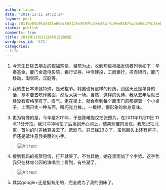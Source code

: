 ```yaml
---
author: linpx
date: '2011-11-11 14:52:24'
layout: post
slug: 2011%e5%b9%b411%e6%9c%8811%e6%97%a5%e5%af%b9%e8%87%aa%e5%b7%b1%e8%af%b4%e7%9a%84%e8%af%9d
status: publish
comments: true
title: 2011年11月11日对自己说的话
wordpress_id: '471'
categories:
- life
---
```


  1. 今天生日除去朋友的祝福短信，目前为止，收到短信祝福发信者列表如下：华泰基金，厦门金逸电影院，银行证券，中信建投，工商银行，招商银行，厦门移动，淘宝网，汉庭等。
<!--more-->
  2. 我的生日本来就特殊，是光棍节。韩国也有这样的传统，到这天还是单身的话，基本要去吃炸酱面，然后大哭一场。当然，这样的优待，我从去年后就已经没有资格享有了。叹气。走在街上，就会看到每个超市门前都摆着一个小桌子，上面只卖一种东西，叫巧克力棒。。一根根，很形象的单身意味。

  3. 更为特殊的是，今年是2011年，于是陈曦提议拍张照片，在2011年11月11日 11点11分开拍。我兴冲冲地拍了后发到开心网上，结果悲催的发现，我忘记把北京，首尔的时差给算进去了。悲剧鸟。哥已经29岁了，虽然额头上还有痘子，但还是请注意我美丽的小手。

  

> ![Alt text](http://farm8.staticflickr.com/7001/6637972745_4863cd90f5_z.jpg)

  4. 接到我妈的祝贺短信，打开就笑了。不为其他，她在里面加了个手势。这手势我只在林肯公园的演唱会上看到，有些潮了。

  

> ![Alt text](http://farm8.staticflickr.com/7173/6637973303_809a678d5d.jpg)

  5. 其实google+还是挺有用的，完全成为了我的图床了。

  


